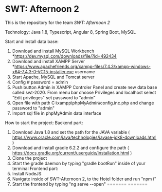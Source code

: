 # SWT: Afternoon 2
This is the repository for the team *SWT: Afternoon 2*

Technology:
Java 1.8, Typescript, Angular 8, Spring Boot, MySQL



Start and install data base: 

1. Download and install MySQL Workbench
*https://dev.mysql.com/downloads/file/?id=492434
2. Download and install XAMPP Server 
*https://www.apachefriends.org/xampp-files/7.4.3/xampp-windows-x64-7.4.3-0-VC15-installer.exe
username
3. Start Apache, MySQL and Tomcat server
4. Config  # password       = admin 
5. Push button Admin in XAMPP Controler Panel and create new data base
called swt-2020. From menu bar choose Privileges and localhost select
"Edit privileges" set password to "admin"
6. Open file with path C:\xampp\phpMyAdmin\config.inc.php and change password to "admin"
7. Import sql file in phpMyAdmin data interface

How to start the project:
Backend part:
1. Download Java 1.8 and set the path for the JAVA variable ( https://www.oracle.com/java/technologies/javase-jdk8-downloads.html )
2. Download and install gradle 6.2.2 and configure the path ( https://docs.gradle.org/current/userguide/installation.html )
3. Clone the project
4. Start the gradle daemon by typing "gradle bootRun" inside of your terminal
Frontend part:
1. Install NodeJS
2. Navigate inside of SWT-Afternoon 2, to the Hotel folder and run "npm i"
3. Start the frontend by typing "ng serve --open"
=======
=======
